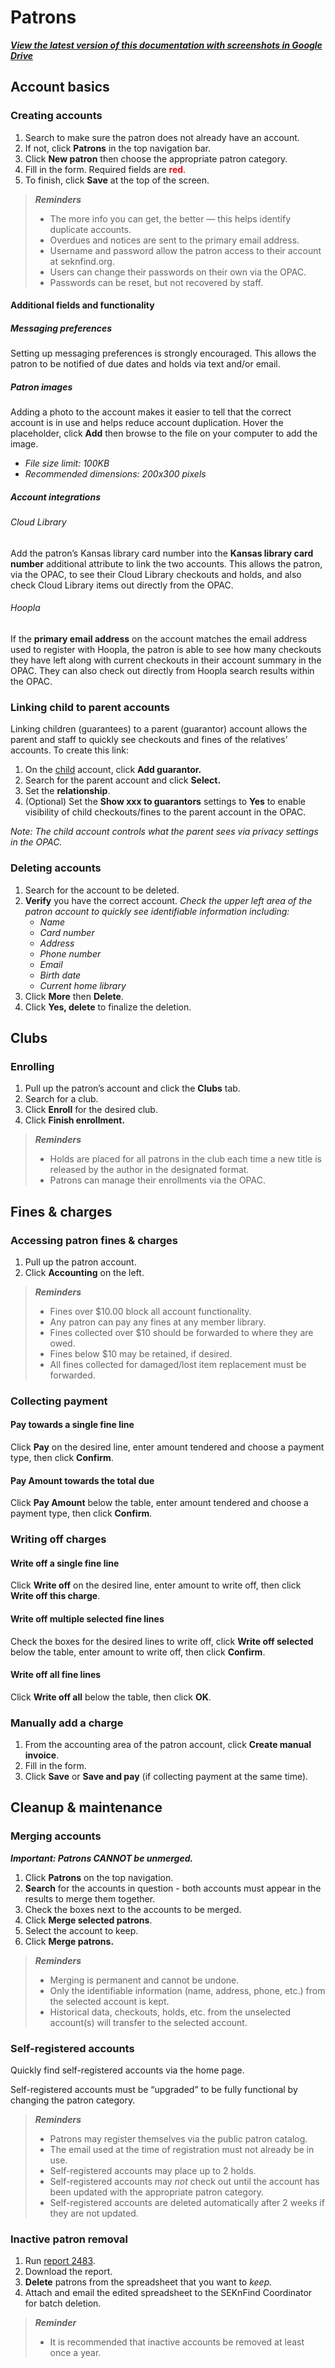 # Patrons
***[View the latest version of this documentation with screenshots in Google Drive](https://docs.google.com/document/d/1zrwmzfCQCLBvp5aaos-h_uORgC7ml5kd2CD9aWNyc3g/edit?usp=sharing)***
## Account basics
### Creating accounts
1. Search to make sure the patron does not already have an account.
2. If not, click **Patrons** in the top navigation bar.
3. Click **New patron** then choose the appropriate patron category.
4. Fill in the form. Required fields are <b style="color:red">red</b>.
5. To finish, click **Save** at the top of the screen.

>***Reminders***
> - The more info you can get, the better — this helps identify duplicate accounts.
> - Overdues and notices are sent to the primary email address.
> - Username and password allow the patron access to their account at seknfind.org.
> - Users can change their passwords on their own via the OPAC.
> - Passwords can be reset, but not recovered by staff.

#### Additional fields and functionality
##### Messaging preferences

Setting up messaging preferences is strongly encouraged. This allows the patron to be notified of due dates and holds via text and/or email.


##### Patron images

Adding a photo to the account makes it easier to tell that the correct account is in use and helps reduce account duplication. Hover the placeholder, click **Add** then browse to the file on your computer to add the image.

- _File size limit: 100KB_
- _Recommended dimensions: 200x300 pixels_


##### Account integrations
###### Cloud Library

Add the patron’s Kansas library card number into the **Kansas library card number** additional attribute to link the two accounts. This allows the patron, via the OPAC, to see their Cloud Library checkouts and holds, and also check Cloud Library items out directly from the OPAC.





###### Hoopla

If the **primary email address** on the account matches the email address used to register with Hoopla, the patron is able to see how many checkouts they have left along with current checkouts in their account summary in the OPAC. They can also check out directly from Hoopla search results within the OPAC.



### Linking child to parent accounts
Linking children (guarantees) to a parent (guarantor) account allows the parent and staff to quickly see checkouts and fines of the relatives’ accounts. To create this link:

1. On the <span style="text-decoration:underline;">child</span> account, click **Add guarantor.**
2. Search for the parent account and click **Select.**
3. Set the **relationship**.
4. (Optional) Set the **Show xxx to guarantors** settings to **Yes** to enable visibility of child checkouts/fines to the parent account in the OPAC.

_Note: The child account controls what the parent sees via privacy settings in the OPAC._


### Deleting accounts
1. Search for the account to be deleted.
2. **Verify** you have the correct account.
_Check the upper left area of the patron account to quickly see identifiable information including:_
    - _Name_
    - _Card number_
    - _Address_
    - _Phone number_
    - _Email_
    - _Birth date_
    - _Current home library_
3. Click **More** then **Delete**.
4. Click **Yes, delete** to finalize the deletion.


## Clubs
### Enrolling
1. Pull up the patron’s account and click the **Clubs** tab.
2. Search for a club.
3. Click **Enroll** for the desired club.
4. Click **Finish enrollment.**

> ***Reminders***
> - Holds are placed for all patrons in the club each time a new title is released by the author in the designated format.
> - Patrons can manage their enrollments via the OPAC.

## Fines & charges
### Accessing patron fines & charges
1. Pull up the patron account.
2. Click **Accounting** on the left.


> ***Reminders***
> - Fines over $10.00 block all account functionality.
> - Any patron can pay any fines at any member library.
> - Fines collected over $10 should be forwarded to where they are owed.
> - Fines below $10 may be retained, if desired.
> - All fines collected for damaged/lost item replacement must be forwarded.

### Collecting payment
#### **Pay** towards a single fine line
Click **Pay** on the desired line, enter amount tendered and choose a payment type, then click **Confirm**.

#### **Pay Amount** towards the total due
Click **Pay Amount** below the table, enter amount tendered and choose a payment type, then click **Confirm**.

### Writing off charges
#### **Write off** a single fine line
Click **Write off** on the desired line, enter amount to write off, then click **Write off this charge**.

#### **Write off** multiple selected fine lines
Check the boxes for the desired lines to write off, click **Write off selected** below the table, enter amount to write off, then click **Confirm**.

#### **Write off all** fine lines
Click **Write off all** below the table, then click **OK**.


### Manually add a charge
1. From the accounting area of the patron account, click **Create manual invoice**.
2. Fill in the form.
3. Click **Save** or **Save and pay** (if collecting payment at the same time).

## Cleanup & maintenance
### Merging accounts
***Important: Patrons CANNOT be unmerged.***

1. Click **Patrons** on the top navigation.
2. **Search** for the accounts in question - both accounts must appear in the results to merge them together.
3. Check the boxes next to the accounts to be merged.
4. Click **Merge selected patrons**.
5. Select the account to keep.
6. Click **Merge patrons.**

> ***Reminders***
> - Merging is permanent and cannot be undone.</strong>
> - Only the identifiable information (name, address, phone, etc.) from the selected account is kept.
> - Historical data, checkouts, holds, etc. from the unselected account(s) will transfer to the selected account.

### Self-registered accounts
Quickly find self-registered accounts via the home page.

Self-registered accounts must be “upgraded” to be fully functional by changing the patron category.
> ***Reminders***
> - Patrons may register themselves via the public patron catalog.
> - The email used at the time of registration must not already be in use.
> - Self-registered accounts may place up to 2 holds.
> - Self-registered accounts may <em>not </em>check out until the account has been updated with the appropriate patron category.
> - Self-registered accounts are deleted automatically after 2 weeks if they are not updated.

### Inactive patron removal
1. Run [report 2483](https://staff.seknfind.org/cgi-bin/koha/reports/guided_reports.pl?reports=2483&phase=Run%20this%20report).
2. Download the report.
3. **Delete** patrons from the spreadsheet that you want to _keep._
4. Attach and email the edited spreadsheet to the SEKnFind Coordinator for batch deletion.
> ***Reminder***
> - It is recommended that inactive accounts be removed at least once a year.
